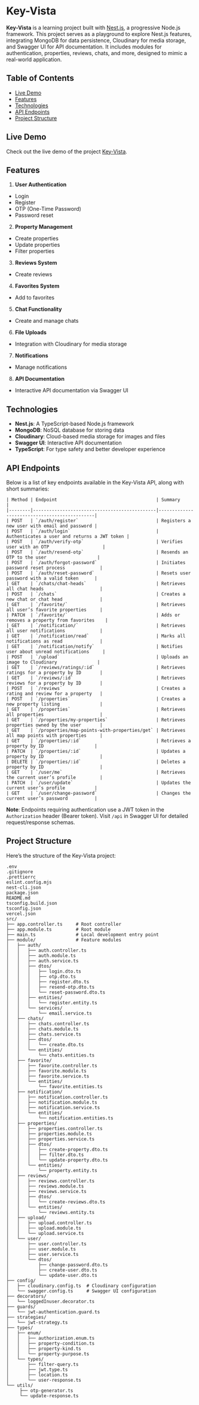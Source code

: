 # Key-Vista

**Key-Vista** is a learning project built with [Nest.js](https://nestjs.com/), a progressive Node.js framework. This project serves as a playground to explore Nest.js features, integrating MongoDB for data persistence, Cloudinary for media storage, and Swagger UI for API documentation. It includes modules for authentication, properties, reviews, chats, and more, designed to mimic a real-world application.

## Table of Contents
- [Live Demo](#live-demo)
- [Features](#features)
- [Technologies](#technologies)
- [API Endpoints](#api-endpoints)
- [Project Structure](#project-structure)

## Live Demo
Check out the live demo of the project [Key-Vista](https://keyvista-be-production.up.railway.app/api).

## Features
1. **User Authentication**
  - Login
  - Register
  - OTP (One-Time Password)
  - Password reset
2. **Property Management**
 - Create properties
 - Update properties
 - Filter properties
3. **Reviews System**
 - Create reviews
4. **Favorites System**
 - Add to favorites
5. **Chat Functionality**
 - Create and manage chats
6. **File Uploads**
 - Integration with Cloudinary for media storage
7. **Notifications**
 - Manage notifications
8. **API Documentation**
 - Interactive API documentation via Swagger UI

## Technologies
- **Nest.js**: A TypeScript-based Node.js framework
- **MongoDB**: NoSQL database for storing data
- **Cloudinary**: Cloud-based media storage for images and files
- **Swagger UI**: Interactive API documentation
- **TypeScript**: For type safety and better developer experience

## API Endpoints

Below is a list of key endpoints available in the Key-Vista API, along with short summaries:
```
| Method | Endpoint                                     | Summary                                      |
|--------|----------------------------------------------|----------------------------------------------|
| POST   | `/auth/register`                             | Registers a new user with email and password |
| POST   | `/auth/login`                                | Authenticates a user and returns a JWT token |
| POST   | `/auth/verify-otp`                           | Verifies user with an OTP                    |
| POST   | `/auth/resend-otp`                           | Resends an OTP to the user                   |
| POST   | `/auth/forgot-password`                      | Initiates password reset process             |
| POST   | `/auth/reset-password`                       | Resets user password with a valid token      |
| GET    | `/chats/chat-heads`                          | Retrieves all chat heads                     |
| POST   | `/chats`                                     | Creates a new chat or chat head              |
| GET    | `/favorite/`                                 | Retrieves all user’s favorite properties     |
| PATCH  | `/favorite/`                                 | Adds or removes a property from favorites    |
| GET    | `/notification/`                             | Retrieves all user notifications             |
| GET    | `/notification/read`                         | Marks all notifications as read              |
| GET    | `/notification/notify`                       | Notifies user about unread notifications     |
| POST   | `/upload`                                    | Uploads an image to Cloudinary               |
| GET    | `/reviews/ratings/:id`                       | Retrieves ratings for a property by ID       |
| GET    | `/reviews/:id`                               | Retrieves reviews for a property by ID       |
| POST   | `/reviews`                                   | Creates a rating and review for a property   |
| POST   | `/properties`                                | Creates a new property listing               |
| GET    | `/properties`                                | Retrieves all properties                     |
| GET    | `/properties/my-properties`                  | Retrieves properties owned by the user       |
| GET    | `/properties/map-points-with-properties/get` | Retrieves all map points with properties     |
| GET    | `/properties/:id`                            | Retrieves a property by ID                   |
| PATCH  | `/properties/:id`                            | Updates a property by ID                     |
| DELETE | `/properties/:id`                            | Deletes a property by ID                     |
| GET    | `/user/me`                                   | Retrieves the current user’s profile         |
| PATCH  | `/user/update`                               | Updates the current user’s profile           |
| GET    | `/user/change-password`                      | Changes the current user’s password          |
```

**Note**: Endpoints requiring authentication use a JWT token in the `Authorization` header (Bearer token). Visit `/api` in Swagger UI for detailed request/response schemas.

## Project Structure
Here’s the structure of the Key-Vista project:
```
.env
.gitignore
.prettierrc
eslint.config.mjs
nest-cli.json
package.json
README.md
tsconfig.build.json
tsconfig.json
vercel.json
src/
├── app.controller.ts     # Root controller
├── app.module.ts         # Root module
├── main.ts               # Local development entry point
├── module/               # Feature modules
│   ├── auth/
│   │   ├── auth.controller.ts
│   │   ├── auth.module.ts
│   │   ├── auth.service.ts
│   │   ├── dtos/
│   │   │   ├── login.dto.ts
│   │   │   ├── otp.dto.ts
│   │   │   ├── register.dto.ts
│   │   │   ├── resend-otp.dto.ts
│   │   │   └── reset-password.dto.ts
│   │   ├── entities/
│   │   │   └── register.entity.ts
│   │   └── services/
│   │       └── email.service.ts
│   ├── chats/
│   │   ├── chats.controller.ts
│   │   ├── chats.module.ts
│   │   ├── chats.service.ts
│   │   ├── dtos/
│   │   │   └── create.dto.ts
│   │   └── entities/
│   │       └── chats.entities.ts
│   ├── favorite/
│   │   ├── favorite.controller.ts
│   │   ├── favorite.module.ts
│   │   ├── favorite.service.ts
│   │   └── entities/
│   │       └── favorite.entities.ts
│   ├── notification/
│   │   ├── notification.controller.ts
│   │   ├── notification.module.ts
│   │   ├── notification.service.ts
│   │   └── entities/
│   │       └── notification.entities.ts
│   ├── properties/
│   │   ├── properties.controller.ts
│   │   ├── properties.module.ts
│   │   ├── properties.service.ts
│   │   ├── dtos/
│   │   │   ├── create-property.dto.ts
│   │   │   ├── filter.dto.ts
│   │   │   └── update-property.dto.ts
│   │   └── entities/
│   │       └── property.entity.ts
│   ├── reviews/
│   │   ├── reviews.controller.ts
│   │   ├── reviews.module.ts
│   │   ├── reviews.service.ts
│   │   ├── dtos/
│   │   │   └── create-reviews.dto.ts
│   │   └── entities/
│   │       └── reviews.entity.ts
│   ├── upload/
│   │   ├── upload.controller.ts
│   │   ├── upload.module.ts
│   │   └── upload.service.ts
│   └── user/
│       ├── user.controller.ts
│       ├── user.module.ts
│       ├── user.service.ts
│       └── dtos/
│           ├── change-password.dto.ts
│           ├── create-user.dto.ts
│           └── update-user.dto.ts
├── config/
│   ├── cloudinary.config.ts  # Cloudinary configuration
│   └── swagger.config.ts     # Swagger UI configuration
├── decorators/
│   └── loggedInuser.decorator.ts
├── guards/
│   └── jwt-authentication.guard.ts
├── strategies/
│   └── jwt-strategy.ts
├── types/
│   ├── enum/
│   │   ├── authorization.enum.ts
│   │   ├── property-condition.ts
│   │   ├── property-kind.ts
│   │   └── property-purpose.ts
│   └── types/
│       ├── filter-query.ts
│       ├── jwt.type.ts
│       ├── location.ts
│       └── user-response.ts
└── utils/
     ├── otp-generator.ts
     └── update-response.ts
```

